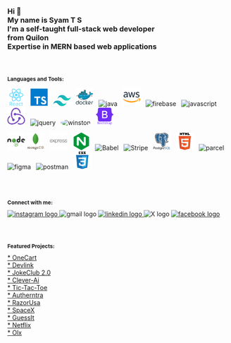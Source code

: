 <h3 align="left">
  Hi 👋 <br>
  My name is Syam T S <br>
  I'm a self-taught full-stack web developer <br>
  from Quilon<br>
  Expertise in MERN based web applications
</h3>

</br>

### 
<h2 style="font-size: 12px; font-weight: bold;">Languages and Tools:</h2>
<div align="left">
<!--    <img src="https://cdn.jsdelivr.net/gh/devicons/devicon/icons/react/react-original.svg" height="30" alt="react logo"  />
  -->


<img src="https://raw.githubusercontent.com/devicons/devicon/master/icons/react/react-original-wordmark.svg" alt="React.js" width="40" height="40"/> &nbsp;
<img src="https://raw.githubusercontent.com/devicons/devicon/master/icons/typescript/typescript-original.svg" alt="Typescript" width="40" height="40"/> &nbsp;
<img src="https://raw.githubusercontent.com/imgul/imgul/refs/heads/main/logos/Tailwind-CSS-Logo.webp" alt="tailwind" width="40" height="25"/> &nbsp;
<img src="https://raw.githubusercontent.com/devicons/devicon/master/icons/docker/docker-original-wordmark.svg" alt="docker" width="40" height="40"/> &nbsp;
<img src="https://cdn.jsdelivr.net/gh/devicons/devicon/icons/java/java-original.svg" alt="java" width="40" height="40"/> &nbsp;
<img src="https://raw.githubusercontent.com/devicons/devicon/master/icons/amazonwebservices/amazonwebservices-original-wordmark.svg" alt="aws" width="40" height="40"/> &nbsp;
<img src="https://encrypted-tbn0.gstatic.com/images?q=tbn:ANd9GcThRTfkei28uwg1prMgu6qbbxkx9y_5IFJN9g&s" alt="firebase" width="30" height="40"/> &nbsp;
<img src="https://cdn.jsdelivr.net/gh/devicons/devicon/icons/javascript/javascript-original.svg" alt="javascript" width="40" height="40"/> &nbsp;
<img src="https://raw.githubusercontent.com/devicons/devicon/master/icons/redux/redux-original.svg" alt="Redux" width="40" height="40"/> &nbsp;
<img src="https://skillicons.dev/icons?i=jquery" alt="jquery" width="40" height="40"/> &nbsp;
<img src="https://avatars.githubusercontent.com/u/9682013?s=280&v=4" alt="winston" width="40" height="40" style="border-radius:50%;" /> &nbsp;
<img src="https://raw.githubusercontent.com/devicons/devicon/master/icons/bootstrap/bootstrap-plain-wordmark.svg" alt="bootstrap" width="40" height="40"/> 
<div><img src="https://raw.githubusercontent.com/devicons/devicon/master/icons/nodejs/nodejs-original-wordmark.svg" alt="node.js" width="40" height="40"/>
<img src="https://raw.githubusercontent.com/devicons/devicon/master/icons/mongodb/mongodb-original-wordmark.svg" alt="mongodb" width="40" height="40"/> &nbsp;
<img src="https://raw.githubusercontent.com/devicons/devicon/master/icons/express/express-original-wordmark.svg" alt="express.js" width="40" height="40"/> &nbsp;
  <img src="https://raw.githubusercontent.com/devicons/devicon/master/icons/nginx/nginx-original.svg" alt="nginx" width="40" height="40"/> &nbsp;
  <img src="https://cdn.jsdelivr.net/gh/devicons/devicon/icons/babel/babel-original.svg" alt="Babel" width="40" height="40"/> &nbsp;
<img src="https://cdn.iconscout.com/icon/free/png-256/free-stripe-logo-icon-download-in-svg-png-gif-file-formats--technology-social-media-vol-6-pack-logos-icons-2945188.png?f=webp&w=256" alt="Stripe" width="40" height="40"/> &nbsp;
  <img src="https://raw.githubusercontent.com/devicons/devicon/master/icons/postgresql/postgresql-original-wordmark.svg" alt="Postgres" width="40" height="40"/> &nbsp;
<img src="https://raw.githubusercontent.com/devicons/devicon/master/icons/html5/html5-original-wordmark.svg" alt="html5" width="40" height="40"/> &nbsp;
  <img src="https://avatars.githubusercontent.com/u/32607881?s=200&v=4" alt="parcel" width="40" height="40"/> &nbsp;
<img src="https://cdn.jsdelivr.net/gh/devicons/devicon/icons/figma/figma-original.svg" alt="figma" width="40" height="40"/> &nbsp;
<img src="https://skillicons.dev/icons?i=postman" alt="postman" width="40" height="40"/> &nbsp;
<img src="https://raw.githubusercontent.com/devicons/devicon/master/icons/css3/css3-original-wordmark.svg" alt="css3" width="40" height="40"/> &nbsp;
</div>
</div>

<span><br><br></span>

<h2 style="font-size: 12px; font-weight: bold;">Connect with me:</h2>
<div align="left">
<a href='https://www.instagram.com/xtreamer3/'> 
  <img src="https://raw.githubusercontent.com/maurodesouza/profile-readme-generator/master/src/assets/icons/social/instagram/default.svg" width="42" height="21" alt="instagram logo" />
</a>

<a >
  <img src="https://raw.githubusercontent.com/maurodesouza/profile-readme-generator/master/src/assets/icons/social/gmail/default.svg" width="42" height="21" alt="gmail logo"  />
</a>
     <a href="https://www.linkedin.com/in/syam-t-s-81ba88283/" target="_blank">  
       <img src="https://raw.githubusercontent.com/maurodesouza/profile-readme-generator/master/src/assets/icons/social/linkedin/default.svg" width="42" height="21" alt="linkedin logo"  /> 
  </a>
<a>
    <img src="https://img.freepik.com/premium-vector/twitter-new-logo-white-background-vector_692249-39.jpg?size=626&ext=jpg&ga=GA1.1.916298070.1719850026&semt=ais_user" width="42" height="34" alt="X logo"/>
</a>
  <a href="https://www.facebook.com/syam.syampanmana" target="_blank">
    <img src="https://raw.githubusercontent.com/maurodesouza/profile-readme-generator/master/src/assets/icons/social/facebook/default.svg" width="42" height="21" alt="facebook logo"  />
</a>
 
</div>


###
</br>
<div>
  <h2 style="font-size: 12px; font-weight: bold;">Featured Projects:</h2>
  <a href="https://www.onecart.services/login">* OneCart</a>  </br>
  <a href="https://dev-link-frontend.vercel.app/">* Devlink</a>  </br>
  <a href="https://github.com/syam-ts/JokeClub2.0/">* JokeClub 2.0</a> </br>
  <a href="https://clever-ai-16m6.onrender.com/">* Clever-Ai</a> </br>
  <a href="https://tic-tac-toe-react-seven-iota.vercel.app/">* Tic-Tac-Toe</a> </br>
   <a href="https://github.com/syam-ts/Authentra">* Autherntra</a> </br>
  <a href="https://syam-ts.github.io/Razer-Usa/">* RazorUsa</a> </br>
  <a href="https://syam-ts.github.io/spaceX/">* SpaceX</a> </br>
  <a href="https://syam-ts.github.io/Guess-It/">* GuessIt</a> </br>
   <a href="https://netflix-30e6f.web.app/">* Netflix</a> </br> 
  <a href="https://olx-clone-murex-three.vercel.app/">* Olx</a> </br>


</div>
